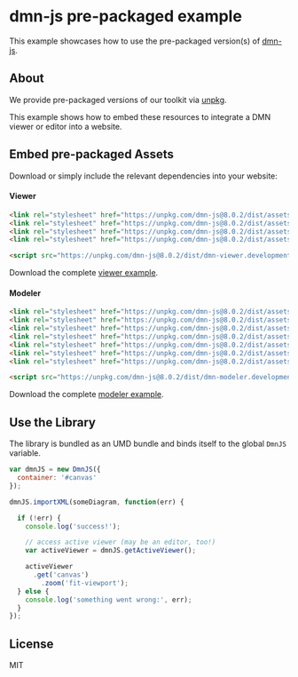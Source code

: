 # dmn-js pre-packaged example

This example showcases how to use the pre-packaged version(s) of [dmn-js](https://github.com/bpmn-io/dmn-js).


## About

We provide pre-packaged versions of our toolkit via [unpkg](https://unpkg.com/dmn-js/dist/).

This example shows how to embed these resources to integrate a DMN viewer or editor
into a website.


## Embed pre-packaged Assets

Download or simply include the relevant dependencies into your website:

#### Viewer

```html
<link rel="stylesheet" href="https://unpkg.com/dmn-js@8.0.2/dist/assets/dmn-js-drd.css">
<link rel="stylesheet" href="https://unpkg.com/dmn-js@8.0.2/dist/assets/dmn-js-decision-table.css">
<link rel="stylesheet" href="https://unpkg.com/dmn-js@8.0.2/dist/assets/dmn-js-literal-expression.css">
<link rel="stylesheet" href="https://unpkg.com/dmn-js@8.0.2/dist/assets/dmn-font/css/dmn.css">

<script src="https://unpkg.com/dmn-js@8.0.2/dist/dmn-viewer.development.js"></script>
```

Download the complete [viewer example](https://cdn.staticaly.com/gh/bpmn-io/dmn-js-examples/master/starter/viewer.html).

#### Modeler

```html
<link rel="stylesheet" href="https://unpkg.com/dmn-js@8.0.2/dist/assets/diagram-js.css">
<link rel="stylesheet" href="https://unpkg.com/dmn-js@8.0.2/dist/assets/dmn-js-shared.css">
<link rel="stylesheet" href="https://unpkg.com/dmn-js@8.0.2/dist/assets/dmn-js-drd.css">
<link rel="stylesheet" href="https://unpkg.com/dmn-js@8.0.2/dist/assets/dmn-js-decision-table.css">
<link rel="stylesheet" href="https://unpkg.com/dmn-js@8.0.2/dist/assets/dmn-js-decision-table-controls.css">
<link rel="stylesheet" href="https://unpkg.com/dmn-js@8.0.2/dist/assets/dmn-js-literal-expression.css">
<link rel="stylesheet" href="https://unpkg.com/dmn-js@8.0.2/dist/assets/dmn-font/css/dmn.css">

<script src="https://unpkg.com/dmn-js@8.0.2/dist/dmn-modeler.development.js"></script>
```

Download the complete [modeler example](https://cdn.staticaly.com/gh/bpmn-io/dmn-js-examples/master/starter/modeler.html).


## Use the Library

The library is bundled as an UMD bundle and binds itself to the global `DmnJS`
variable.

```javascript
var dmnJS = new DmnJS({
  container: '#canvas'
});

dmnJS.importXML(someDiagram, function(err) {

  if (!err) {
    console.log('success!');

    // access active viewer (may be an editor, too!)
    var activeViewer = dmnJS.getActiveViewer();

    activeViewer
      .get('canvas')
        .zoom('fit-viewport');
  } else {
    console.log('something went wrong:', err);
  }
});
```

## License

MIT
